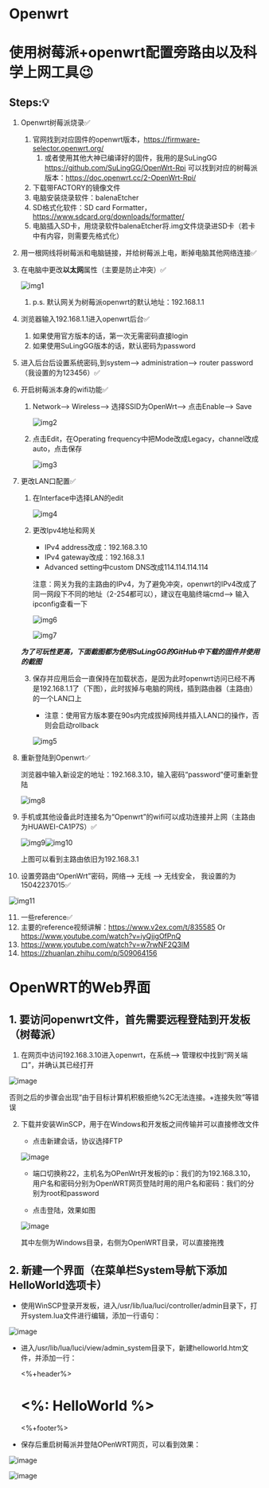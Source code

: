 # Openwrt

# 使用树莓派+openwrt配置旁路由以及科学上网工具:wink:

## Steps::bulb:
1. Openwrt树莓派烧录:white_check_mark:
   1. 官网找到对应固件的openwrt版本，https://firmware-selector.openwrt.org/
      1. 或者使用其他大神已编译好的固件，我用的是SuLingGG https://github.com/SuLingGG/OpenWrt-Rpi 可以找到对应的树莓派版本：https://doc.openwrt.cc/2-OpenWrt-Rpi/
   2. 下载带FACTORY的镜像文件
   3. 电脑安装烧录软件：balenaEtcher
   4. SD格式化软件：SD card Formatter，https://www.sdcard.org/downloads/formatter/
   5. 电脑插入SD卡，用烧录软件balenaEtcher将.img文件烧录进SD卡（若卡中有内容，则需要先格式化）

2. 用一根网线将树莓派和电脑链接，并给树莓派上电，断掉电脑其他网络连接:white_check_mark:
3. 在电脑中更改**以太网**属性（主要是防止冲突）:white_check_mark:

   ![img1](https://user-images.githubusercontent.com/58734009/187032137-9dd291a7-f90f-4391-8275-e965c95bd0fc.png)
   
   1. p.s. 默认网关为树莓派openwrt的默认地址：192.168.1.1

4. 浏览器输入192.168.1.1进入openwrt后台:white_check_mark:
   1. 如果使用官方版本的话，第一次无需密码直接login
   2. 如果使用SuLingGG版本的话，默认密码为password
5. 进入后台后设置系统密码,到system--> administration--> router password（我设置的为123456）:white_check_mark:
6. 开启树莓派本身的wifi功能:white_check_mark:
   1. Network--> Wireless--> 选择SSID为OpenWrt--> 点击Enable--> Save
   
      ![img2](https://user-images.githubusercontent.com/58734009/187032145-192b54c7-fdec-4138-ba9b-bd0bff473ff6.png)
   
   2. 点击Edit，在Operating frequency中把Mode改成Legacy，channel改成auto，点击保存
   
      ![img3](https://user-images.githubusercontent.com/58734009/187032154-8c8e32c2-7e31-4350-8d87-b22025bfab86.png)
      
7. 更改LAN口配置:white_check_mark:

   1. 在Interface中选择LAN的edit
   
      ![img4](https://user-images.githubusercontent.com/58734009/187032164-df46a3b1-05f0-4ed6-94f6-57f54f15cde7.png)
   
   2. 更改Ipv4地址和网关
   
      * IPv4 address改成：192.168.3.10
      * IPv4 gateway改成：192.168.3.1
      * Advanced setting中custom DNS改成114.114.114.114
      
      注意：网关为我的主路由的IPv4，为了避免冲突，openwrt的IPv4改成了同一网段下不同的地址（2-254都可以），建议在电脑终端cmd--> 输入ipconfig查看一下
      
         ![img6](https://user-images.githubusercontent.com/58734009/187032179-56f4a1a6-47e8-487c-b7de-7605f29e5729.png)
         
         ![img7](https://user-images.githubusercontent.com/58734009/187032184-721abc0f-78a6-4b66-b270-d2e7e7c6f9f9.png)
      
   ***为了可玩性更高，下面截图都为使用SuLingGG的GitHub中下载的固件并使用的截图***
      
      
   3. 保存并应用后会一直保持在加载状态，是因为此时openwrt访问已经不再是192.168.1.1了（下图），此时拔掉与电脑的网线，插到路由器（主路由）的一个LAN口上
      
      * 注意：使用官方版本要在90s内完成拔掉网线并插入LAN口的操作，否则会启动rollback
      
      ![img5](https://user-images.githubusercontent.com/58734009/187032175-f75a7f18-e3d4-4f6e-8af0-9bdf60c2fde7.png)
      
8. 重新登陆到Openwrt:white_check_mark:

   浏览器中输入新设定的地址：192.168.3.10，输入密码“password”便可重新登陆
   
      ![img8](https://user-images.githubusercontent.com/58734009/187032187-67b40d5c-836c-45a3-938a-cf86303437ee.png)
      
9. 手机或其他设备此时连接名为“Openwrt”的wifi可以成功连接并上网（主路由为HUAWEI-CA1P7S）:white_check_mark:

   ![img9](https://user-images.githubusercontent.com/58734009/187032191-0bb6ac83-2237-4271-90fe-226a4ca44093.png)![img10](https://user-images.githubusercontent.com/58734009/187032194-2e9df5ba-ef46-4aaf-b67d-6d075b918700.png)

   上图可以看到主路由依旧为192.168.3.1
   
10. 设置旁路由“OpenWrt”密码，网络--> 无线 --> 无线安全， 我设置的为15042237015:white_check_mark:

   ![img11](https://user-images.githubusercontent.com/58734009/187032202-8df57820-8a98-4f29-9a67-5815053a943c.png)
   
11. 一些reference:white_check_mark:
   1. 主要的reference视频讲解：https://www.v2ex.com/t/835585 Or https://www.youtube.com/watch?v=iyQjjgOfPnQ
   2. https://www.youtube.com/watch?v=w7rwNF2Q3lM
   3. https://zhuanlan.zhihu.com/p/509064156


# OpenWRT的Web界面

## 1. 要访问openwrt文件，首先需要远程登陆到开发板（树莓派）
   1. 在网页中访问192.168.3.10进入openwrt，在系统--> 管理权中找到“网关端口”，并确认其已经打开
   
   ![image](https://user-images.githubusercontent.com/58734009/187030054-378676b0-b0d1-4ef8-89af-13f82e0cc002.png)
   
   否则之后的步骤会出现“由于目标计算机积极拒绝%2C无法连接。+连接失败”等错误

   2. 下载并安装WinSCP，用于在Windows和开发板之间传输并可以直接修改文件
   
      * 点击新建会话，协议选择FTP
      
      ![image](https://user-images.githubusercontent.com/58734009/187031532-33b22c0a-da3c-4724-adfa-675c2b341aac.png)

      * 端口切换称22，主机名为OPenWrt开发板的ip：我们的为192.168.3.10，用户名和密码分别为OpenWRT网页登陆时用的用户名和密码：我们的分别为root和password
      
      * 点击登陆，效果如图
      
      ![image](https://user-images.githubusercontent.com/58734009/187030255-7f1c10c4-9530-482a-a792-272ff2158973.png)
      
      其中左侧为Windows目录，右侧为OpenWRT目录，可以直接拖拽

## 2. 新建一个界面（在菜单栏System导航下添加HelloWorld选项卡） 

   * 使用WinSCP登录开发板，进入/usr/lib/lua/luci/controller/admin目录下，打开system.lua文件进行编辑，添加一行语句：

   ![image](https://user-images.githubusercontent.com/58734009/187031900-c6afabde-991f-4da4-a167-64e4daf84b33.png)

   * 进入/usr/lib/lua/luci/view/admin_system目录下，新建helloworld.htm文件，并添加一行：

      <%+header%> <h1><%: HelloWorld %></h1> <%+footer%> 
   
   * 保存后重启树莓派并登陆OPenWRT网页，可以看到效果：
   
   ![image](https://user-images.githubusercontent.com/58734009/187032098-562add46-2a12-477f-af45-dfc0bac402c1.png)
   
   ![image](https://user-images.githubusercontent.com/58734009/187032104-38147383-e373-4622-b858-bf6f4fa9212e.png)


